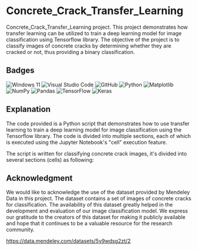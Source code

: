 # Concrete_Crack_Transfer_Learning
Concrete_Crack_Transfer_Learning project. This project demonstrates how transfer learning can be utilized to train a deep learning model for image classification using Tensorflow library. The objective of the project is to classify images of concrete cracks by determining whether they are cracked or not, thus providing a binary classification.

## Badges

![Windows 11](https://img.shields.io/badge/Windows%2011-%230079d5.svg?style=for-the-badge&logo=Windows%2011&logoColor=white)
![Visual Studio Code](https://img.shields.io/badge/Visual%20Studio%20Code-0078d7.svg?style=for-the-badge&logo=visual-studio-code&logoColor=white)
![GitHub](https://img.shields.io/badge/github-%23121011.svg?style=for-the-badge&logo=github&logoColor=white)
![Python](https://img.shields.io/badge/python-3670A0?style=for-the-badge&logo=python&logoColor=ffdd54)
![Matplotlib](https://img.shields.io/badge/Matplotlib-%23ffffff.svg?style=for-the-badge&logo=Matplotlib&logoColor=black)
![NumPy](https://img.shields.io/badge/numpy-%23013243.svg?style=for-the-badge&logo=numpy&logoColor=white)
![Pandas](https://img.shields.io/badge/pandas-%23150458.svg?style=for-the-badge&logo=pandas&logoColor=white)
![TensorFlow](https://img.shields.io/badge/TensorFlow-%23FF6F00.svg?style=for-the-badge&logo=TensorFlow&logoColor=white)
![Keras](https://img.shields.io/badge/Keras-%23D00000.svg?style=for-the-badge&logo=Keras&logoColor=white)

## Explanation
The code provided is a Python script that demonstrates how to use transfer learning to train a deep learning model for image classification 
using the Tensorflow library. The code is divided into multiple sections, each of which is executed using the Jupyter Notebook's "cell" execution feature.

The script is written for classifying concrete crack images, it's divided into several sections (cells) as following:

## Acknowledgment 
We would like to acknowledge the use of the dataset provided by Mendeley Data in this project. The dataset contains a set of images of concrete cracks for classification. The availability of this dataset greatly helped in the development and evaluation of our image classification model. We express our gratitude to the creators of this dataset for making it publicly available and hope that it continues to be a valuable resource for the research community.

https://data.mendeley.com/datasets/5y9wdsg2zt/2
